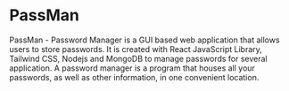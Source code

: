 # PassMan

PassMan - Password Manager is a GUI based web application that allows users to store passwords. It is created with React JavaScript Library, Tailwind CSS, Nodejs and MongoDB to manage passwords for several application. A password manager is a program that houses all your passwords, as well as other information, in one convenient location.
